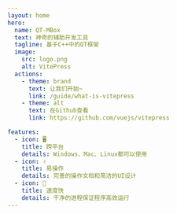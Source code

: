 ```yaml
---
layout: home
hero:
  name: QT-MBox
  text: 神奇的辅助开发工具
  tagline: 基于C++中的QT框架
  image:
    src: logo.png
    alt: VitePress
  actions:
    - theme: brand
      text: 让我们开始~
      link: /guide/what-is-vitepress
    - theme: alt
      text: 在Github查看
      link: https://github.com/vuejs/vitepress

features:
  - icon: 🖥
    title: 跨平台
    details: Windows、Mac、Linux都可以使用
  - icon: ✌️
    title: 易操作
    details: 完善的操作文档和简洁的UI设计
  - icon: 🏃
    title: 速度快
    details: 干净的进程保证程序高效运行
---
```

